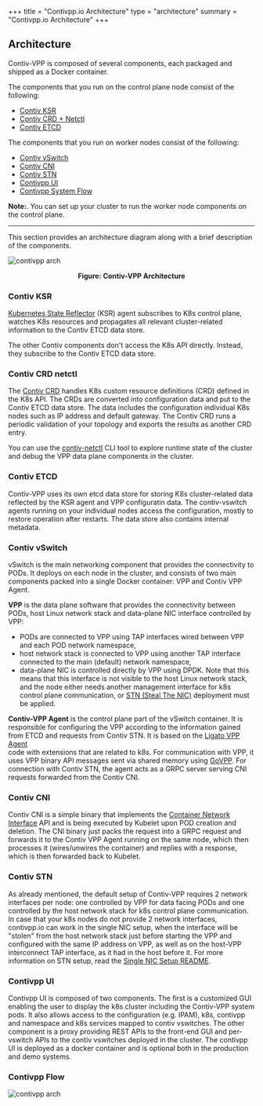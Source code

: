+++
title = "Contivpp.io Architecture"
type = "architecture"
summary = "Contivpp.io Architecture"
+++


## Architecture

Contiv-VPP is composed of several components, each packaged and shipped as
a Docker container. 

The components that you run on the control plane node consist of the following:

 - [Contiv KSR](#contiv-ksr)
 - [Contiv CRD + Netctl](#Contiv-CRD-netctl)
 - [Contiv ETCD](#contiv-etcd)


The components that you run on worker nodes consist of the following: 

- [Contiv vSwitch](#contiv-vswitch)
- [Contiv CNI](#contiv-cni)
- [Contiv STN](#contiv-stn)
- [Contivpp UI](#contivpp-UI)
- [Contivpp System Flow](#contivpp-system-flow)


<strong>Note:</strong>. You can set up your cluster to run the worker node components on the control plane. 

---

This section provides an architecture diagram along with a brief description of the components.


![contivpp arch](/img/what-is-contiv-vpp/contivpp-v2-arch-new.png)
<p style="text-align: center; font-weight: bold">Figure: Contiv-VPP Architecture</p>

### Contiv KSR
[Kubernetes State Reflector]((https://github.com/contiv/vpp/blob/master/cmd/contiv-ksr/README.md)) (KSR) agent subscribes to K8s control plane, watches K8s resources and 
propagates all relevant cluster-related information to the Contiv ETCD data store. 

The other Contiv components don't access the K8s API directly. Instead, they subscribe to the
Contiv ETCD data store. 

### Contiv CRD netctl
The [Contiv CRD](https://github.com/contiv/vpp/blob/master/docs/operation/TOOLS.md#contiv--vpp-custom-resource-definitions-crds) handles K8s custom resource definitions (CRD) defined in the K8s API. The CRDs are converted
into configuration data and put to the Contiv ETCD data store. The data includes the configuration individual K8s nodes such as IP address and default
gateway. The Contiv CRD runs a periodic validation of your topology and exports the results as another CRD entry.

You can use the [contiv-netctl](https://contivpp.io/blog/using-conti-vpp-netctl-blog/) CLI tool to
explore runtime state of the cluster and debug the VPP data plane components in the cluster.


### Contiv ETCD
Contiv-VPP uses its own etcd data store for storing K8s cluster-related data
reflected by the KSR agent and VPP configuratin data. The contiv-vswitch agents running on your
individual nodes access the configuration, mostly to restore operation after restarts. The data store also contains internal metadata. 


### Contiv vSwitch
vSwitch is the main networking component that provides the connectivity to PODs.
It deploys on each node in the cluster, and consists of two main components packed
into a single Docker container: VPP and Contiv VPP Agent.

**VPP** is the data plane software that provides the connectivity between PODs, host Linux
network stack and data-plane NIC interface controlled by VPP:
 - PODs are connected to VPP using TAP interfaces wired between VPP and each POD network namespace,
 - host network stack is connected to VPP using another TAP interface connected 
 to the main (default) network namespace,
 - data-plane NIC is controlled directly by VPP using DPDK. Note that this means that
 this interface is not visible to the host Linux network stack, and the node either needs another
 management interface for k8s control plane communication, or 
 [STN (Steal The NIC)](https://github.com/contiv/vpp/blob/master/docs/SINGLE_NIC_SETUP.md) deployment must be applied.

**Contiv-VPP Agent** is the control plane part of the vSwitch container. It is responsible
for configuring the VPP according to the information gained from ETCD and requests
from Contiv STN. It is based on the  [Ligato VPP Agent](https://github.com/ligato/vpp-agent)  
code with extensions that are related to k8s. 
For communication with VPP, it uses VPP binary API messages sent via shared memory using 
[GoVPP](https://wiki.fd.io/view/GoVPP).
For connection with Contiv STN, the agent acts as a GRPC server serving CNI requests 
forwarded from the Contiv CNI.


### Contiv CNI
Contiv CNI is a simple binary that implements the 
[Container Network Interface](https://github.com/containernetworking/cni) 
API and is being executed by Kubelet upon POD creation and deletion. The CNI binary
just packs the request into a GRPC request and forwards it to the Contiv VPP Agent
running on the same node, which then processes it (wires/unwires the container) 
and replies with a response, which is then forwarded back to Kubelet.


### Contiv STN
As already mentioned, the default setup of Contiv-VPP requires 2 network interfaces
per node: one controlled by VPP for data facing PODs and one controlled by the host
network stack for k8s control plane communication. In case that your k8s nodes
do not provide 2 network interfaces, contivpp.io can work in the single NIC setup,
when the interface will be "stolen" from the host network stack just before starting
the VPP and configured with the same IP address on VPP, as well as 
on the host-VPP interconnect TAP interface, as it had in the host before it. 
For more information on STN setup, read the [Single NIC Setup README](https://github.com/contiv/vpp/blob/master/docs/SINGLE_NIC_SETUP.md).


### Contivpp UI
Contivpp UI is composed of two components. The first is a customized GUI enabling the user to display the k8s cluster including the Contiv-VPP system pods. It also allows access to the configuration (e.g. IPAM), k8s, contivpp and namespace and k8s services mapped to contiv vswitches. The other component is a proxy providing REST APIs to the front-end GUI and per-vswitch APIs to the contiv vswitches deployed in the cluster. The contivpp UI is deployed as a docker container and is optional both in the production and demo systems.


### Contivpp Flow

![contivpp arch](/img/what-is-contiv-vpp/contiv-flow.png)
